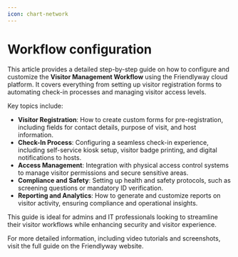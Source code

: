 ```yaml
---
icon: chart-network
---
```


# Workflow configuration

This article provides a detailed step-by-step guide on how to configure and customize the **Visitor Management Workflow** using the Friendlyway cloud platform. It covers everything from setting up visitor registration forms to automating check-in processes and managing visitor access levels.

Key topics include:

* **Visitor Registration**: How to create custom forms for pre-registration, including fields for contact details, purpose of visit, and host information.
* **Check-In Process**: Configuring a seamless check-in experience, including self-service kiosk setup, visitor badge printing, and digital notifications to hosts.
* **Access Management**: Integration with physical access control systems to manage visitor permissions and secure sensitive areas.
* **Compliance and Safety**: Setting up health and safety protocols, such as screening questions or mandatory ID verification.
* **Reporting and Analytics**: How to generate and customize reports on visitor activity, ensuring compliance and operational insights.

This guide is ideal for admins and IT professionals looking to streamline their visitor workflows while enhancing security and visitor experience.

For more detailed information, including video tutorials and screenshots, visit the full guide on the Friendlyway website.
